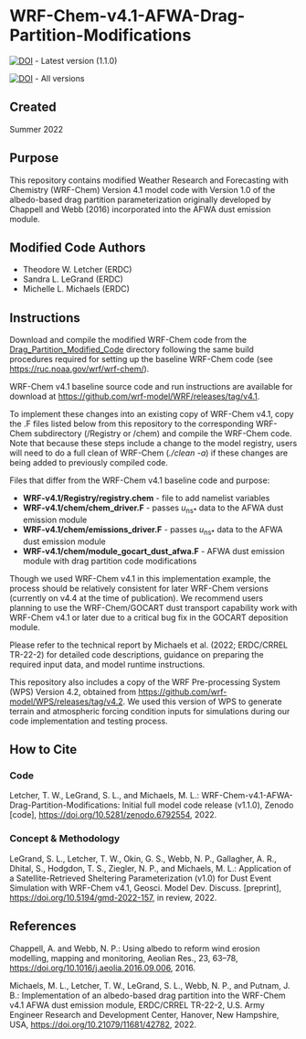 # WRF-Chem-v4.1-AFWA-Drag-Partition-Modifications

[![DOI](https://zenodo.org/badge/DOI/10.5281/zenodo.6792554.svg)](https://doi.org/10.5281/zenodo.6792554) - Latest version (1.1.0)

[![DOI](https://zenodo.org/badge/DOI/10.5281/zenodo.6713284.svg)](https://doi.org/10.5281/zenodo.6713284) - All versions

## Created 
Summer 2022

## Purpose
This repository contains modified Weather Research and Forecasting with Chemistry (WRF-Chem) Version 4.1 model code with Version 1.0 of the albedo-based drag partition parameterization originally developed by Chappell and Webb (2016) incorporated into the AFWA dust emission module.

## Modified Code Authors
* Theodore W. Letcher (ERDC)
* Sandra L. LeGrand (ERDC)
* Michelle L. Michaels (ERDC)

## Instructions
Download and compile the modified WRF-Chem code from the [Drag_Partition_Modified_Code](https://github.com/SandraLeGrand/WRF-Chem-v4.1-AFWA-Drag-Partition-Modifications/tree/main/Drag_Partition_Modified_Code) directory following the same build procedures required for setting up the baseline WRF-Chem code (see https://ruc.noaa.gov/wrf/wrf-chem/).

WRF-Chem v4.1 baseline source code and run instructions are available for download at https://github.com/wrf-model/WRF/releases/tag/v4.1.

To implement these changes into an existing copy of WRF-Chem v4.1, copy the .F files listed below from this repository to the corresponding WRF-Chem subdirectory (/Registry or /chem) and compile the WRF-Chem code. Note that because these steps include a change to the model registry, users will need to do a full clean of WRF-Chem (*./clean -a*) if these changes are being added to previously compiled code.

Files that differ from the WRF-Chem v4.1 baseline code and purpose:<br/>
* **WRF-v4.1/Registry/registry.chem** - file to add namelist variables<br/>
* **WRF-v4.1/chem/chem_driver.F** - passes *u*<sub>ns*</sub> data to the AFWA dust emission module<br/>
* **WRF-v4.1/chem/emissions_driver.F** - passes *u*<sub>ns*</sub> data to the AFWA dust emission module<br/>
* **WRF-v4.1/chem/module_gocart_dust_afwa.F** - AFWA dust emission module with drag partition code modifications

Though we used WRF-Chem v4.1 in this implementation example, the process should be relatively consistent for later WRF-Chem versions (currently on v4.4 at the time of publication). We recommend users planning to use the WRF-Chem/GOCART dust transport capability work with WRF-Chem v4.1 or later due to a critical bug fix in the GOCART deposition module.

Please refer to the technical report by Michaels et al. (2022; ERDC/CRREL TR-22-2) for detailed code descriptions, guidance on preparing the required input data, and model runtime instructions.

This repository also includes a copy of the WRF Pre-processing System (WPS) Version 4.2, obtained from https://github.com/wrf-model/WPS/releases/tag/v4.2. We used this version of WPS to generate terrain and atmospheric forcing condition inputs for simulations during our code implementation and testing process. 

## How to Cite

### Code
Letcher, T. W., LeGrand, S. L., and Michaels, M. L.: WRF-Chem-v4.1-AFWA-Drag-Partition-Modifications: Initial full model code release (v1.1.0), Zenodo [code], https://doi.org/10.5281/zenodo.6792554, 2022.

### Concept & Methodology
LeGrand, S. L., Letcher, T. W., Okin, G. S., Webb, N. P., Gallagher, A. R., Dhital, S., Hodgdon, T. S., Ziegler, N. P., and Michaels, M. L.: Application of a Satellite-Retrieved Sheltering Parameterization (v1.0) for Dust Event Simulation with WRF-Chem v4.1, Geosci. Model Dev. Discuss. [preprint], https://doi.org/10.5194/gmd-2022-157, in review, 2022.

## References

Chappell, A. and Webb, N. P.: Using albedo to reform wind erosion modelling, mapping and monitoring, Aeolian Res., 23, 63–78, https://doi.org/10.1016/j.aeolia.2016.09.006, 2016.

Michaels, M. L., Letcher, T. W., LeGrand, S. L., Webb, N. P., and Putnam, J. B.: Implementation of an albedo-based drag partition into the WRF-Chem v4.1 AFWA dust emission module, ERDC/CRREL TR-22-2, U.S. Army Engineer Research and Development Center, Hanover, New Hampshire, USA, https://doi.org/10.21079/11681/42782, 2022.
